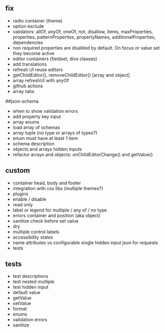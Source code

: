 ## fix

- radio container (theme)
- option exclude
- validators: allOf, anyOf, oneOf, not, disallow, items, maxProperties, properties, patternProperties, propertyNames, additionalProperties, dependencies 
- non required properties are disabled by default. On focus or value set they become active
- editor containers (fieldset, divs classes)
- add translations
- refresh UI reuse editors
- getChildEditor(), removeChildEditor() [array and object]
- array refreshUI with anyOf
- github actions
- array tabs

##json-schema
- when to show validation errors
- add property key input
- array enums
- load array of schemas
- array tuple (no type or arrays of types?)
- enum must have at least 1 item
- schema description
- objects and arrays hidden inputs
- refactor arrays and objects: onChildEditorChange() and getValue()

## custom
- container head, body and footer
- integration with css libs (multiple themes?)
- plugins
- enable / disable
- read only
- label or legend for multiple / any of / no type
- errors container and position (aka object)
- sanitize check before set value
- dry
- multiple control labels
- accessibility states
- name attributes vs configurable single hidden input json for requests
- tests

## tests

- test descriptions
- test nested multiple
- test hidden input
- default value
- getValue
- setValue
- format
- enums
- validation errors
- sanitize
